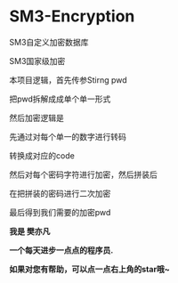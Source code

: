 # SM3-Encryption
SM3自定义加密数据库

SM3国家级加密

本项目逻辑，首先传参Stirng pwd

把pwd拆解成成单个单一形式

然后加密逻辑是

先通过对每个单一的数字进行转码

转换成对应的code

然后对每个密码字符进行加密，然后拼装后

在把拼装的密码进行二次加密

最后得到我们需要的加密pwd

<b>我是 樊亦凡</b> 
  
<b>一个每天进步一点点的程序员.</b>

<b>如果对您有帮助，可以点一点右上角的star哦~</b>

